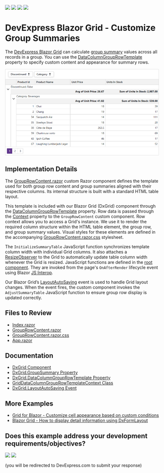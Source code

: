 <!-- default badges list -->
![](https://img.shields.io/endpoint?url=https://codecentral.devexpress.com/api/v1/VersionRange/968640557/25.1.0%2B)
[![](https://img.shields.io/badge/Open_in_DevExpress_Support_Center-FF7200?style=flat-square&logo=DevExpress&logoColor=white)](https://supportcenter.devexpress.com/ticket/details/T1296766)
[![](https://img.shields.io/badge/📖_How_to_use_DevExpress_Examples-e9f6fc?style=flat-square)](https://docs.devexpress.com/GeneralInformation/403183)
[![](https://img.shields.io/badge/💬_Leave_Feedback-feecdd?style=flat-square)](#does-this-example-address-your-development-requirementsobjectives)
<!-- default badges end -->
# DevExpress Blazor Grid - Customize Group Summaries

The [DevExpress Blazor Grid](https://docs.devexpress.com/Blazor/403143/components/grid) can calculate [group summary](https://docs.devexpress.com/Blazor/DevExpress.Blazor.DxGrid.GroupSummary) values across all records in a group. You can use the [DataColumnGroupRowTemplate](https://docs.devexpress.com/Blazor/DevExpress.Blazor.DxGrid.DataColumnGroupRowTemplate) property to specify custom content and appearance for summary rows.

![Custom Group Summaries](images/blazor-grid-summaries.png)

## Implementation Details

The [GroupRowContent.razor](CS/GroupSummaries/Components/GroupRowContent.razor) custom Razor component defines the template used for both group row content and group summaries aligned with their respective columns. Its internal structure is built with a standard HTML table layout.

This template is included with our Blazor Grid (DxGrid) component through the [DataColumnGroupRowTemplate](https://docs.devexpress.com/Blazor/DevExpress.Blazor.DxGrid.DataColumnGroupRowTemplate) property. Row data is passed through the [Context](https://docs.devexpress.com/Blazor/DevExpress.Blazor.GridDataColumnGroupRowTemplateContext) property to the `GroupRowContent` custom component. Row context allows you to access a Grid's instance. We use it to render the required column structure within the HTML table element, the group row, and group summary values. Visual styles for these elements are defined in the accompanying [GroupRowContent.razor.css](CS/GroupSummaries/Components/GroupRowContent.razor.css) stylesheet.

The `InitializeSummaryTable` JavaScript function synchronizes template column width with individual Grid columns. It also attaches a [ResizeObserver](https://developer.mozilla.org/en-US/docs/Web/API/ResizeObserver) to the Grid to automatically update table column width whenever the Grid is resized. JavaScript functions are defined in the [root component](CS/GroupSummaries/Components/App.razor). They are invoked from the page's `OnAfterRender` lifecycle event using Blazor [JS Interop](https://learn.microsoft.com/en-us/aspnet/core/blazor/javascript-interoperability/call-javascript-from-dotnet).

Our Blazor Grid’s [LayoutAutoSaving](https://docs.devexpress.com/Blazor/DevExpress.Blazor.DxGrid.LayoutAutoSaving) event is used to handle Grid layout changes. When the event fires, the custom component invokes the `AdjustSummaryTable` JavaScript function to ensure group row display is updated correctly.

## Files to Review

- [Index.razor](CS/GroupSummaries/Components/Pages/Index.razor)
- [GroupRowContent.razor](CS/GroupSummaries/Components/GroupRowContent.razor)
- [GroupRowContent.razor.css](CS/GroupSummaries/Components/GroupRowContent.razor.css)
- [App.razor](CS/GroupSummaries/Components/App.razor)

## Documentation

- [DxGrid Component](https://docs.devexpress.com/Blazor/DevExpress.Blazor.DxGrid)
- [DxGrid.GroupSummary Property](https://github.com/DevExpress-Examples/blazor-DxGrid-Detail-Information-DxFormLayout)
- [DxGrid.DataColumnGroupRowTemplate Property](https://docs.devexpress.com/Blazor/DevExpress.Blazor.DxGrid.DataColumnGroupRowTemplate)
- [GridDataColumnGroupRowTemplateContext Class](https://docs.devexpress.com/Blazor/DevExpress.Blazor.GridDataColumnGroupRowTemplateContext)
- [DxGrid.LayoutAutoSaving Event](https://docs.devexpress.com/Blazor/DevExpress.Blazor.DxGrid.LayoutAutoSaving)

## More Examples

- [Grid for Blazor - Customize cell appearance based on custom conditions](https://github.com/DevExpress-Examples/blazor-dxgrid-conditional-formatting)
- [Blazor Grid - How to display detail information using DxFormLayout](https://github.com/DevExpress-Examples/blazor-DxGrid-Detail-Information-DxFormLayout)

<!-- feedback -->
## Does this example address your development requirements/objectives?

[<img src="https://www.devexpress.com/support/examples/i/yes-button.svg"/>](https://www.devexpress.com/support/examples/survey.xml?utm_source=github&utm_campaign=blazor-grid-customize-group-summaries&~~~was_helpful=yes) [<img src="https://www.devexpress.com/support/examples/i/no-button.svg"/>](https://www.devexpress.com/support/examples/survey.xml?utm_source=github&utm_campaign=blazor-grid-customize-group-summaries&~~~was_helpful=no)

(you will be redirected to DevExpress.com to submit your response)
<!-- feedback end -->

